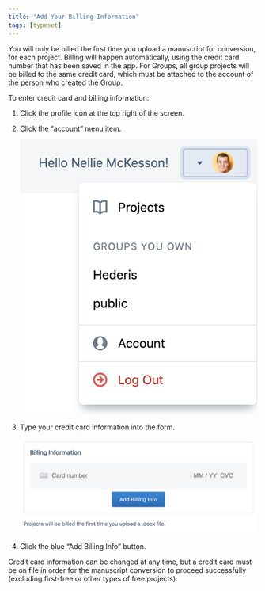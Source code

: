 ```yaml
---
title: "Add Your Billing Information"
tags: [typeset]
---
```

 
<html><body><section data-type="chapter" class="hsecchapter" data-hederis-type="hsecchapter" id="billing-info" data-pi-attrs="id: billing-info; data-tags: typeset;" role="doc-chapter" data-tags="typeset" data-author-name=" " data-book-title=" " title="Add Your Billing Information"><p class="hblkp" data-hederis-type="hblkp" id="pn2mhiVrg">You will only be billed the first time you upload a manuscript for conversion, for each project. Billing will happen automatically, using the credit card number that has been saved in the app. For Groups, all group projects will be billed to the same credit card, which must be attached to the account of the person who created the Group.</p><p class="hblkp" data-hederis-type="hblkp" id="prxrecSCH">To enter credit card and billing information:</p><ol class="hwprnumlist" data-hederis-type="hwprnumlist" id="pCcdwIiXL"><li class="hblkoli" data-hederis-type="hblkoli" id="liu6ytBwQ7"><p class="hblkoli" data-hederis-type="hblklip" id="pW9JRPHb9">Click the profile icon at the top right of the screen.</p></li><li class="hblkoli" data-hederis-type="hblkoli" id="liehZLquZn"><p class="hblkoli" data-hederis-type="hblklip" id="ppiEZ85NC">Click the &#8220;account&#8221; menu item.</p><img data-hederis-type="hblkimg" class="hblkimg" id="pXlsBGvc4" src="/images/billing1.png" data-img-src="/images/billing1.png"/></li><li class="hblkoli" data-hederis-type="hblkoli" id="li9nrycRHc"><p class="hblkoli" data-hederis-type="hblklip" id="p3eFMKNrk">Type your credit card information into the form.</p><img data-hederis-type="hblkimg" class="hblkimg" id="pUmBk49Gi" src="/images/billing2.png" data-img-src="/images/billing2.png"/></li><li class="hblkoli" data-hederis-type="hblkoli" id="liRVrtevv7"><p class="hblkoli" data-hederis-type="hblklip" id="prJ81nntk">Click the blue &#8220;Add Billing Info&#8221; button.</p></li></ol><p class="hblkp" data-hederis-type="hblkp" id="p5nfLjaz8">Credit card information can be changed at any time, but a credit card must be on file in order for the manuscript conversion to proceed successfully (excluding first-free or other types of free projects).</p></section></body></html>
